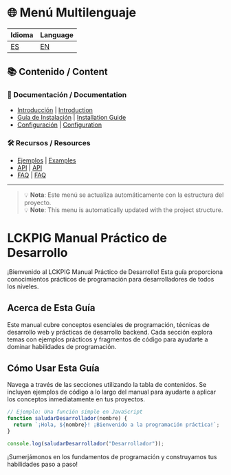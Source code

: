 # 🌐 Menú Multilenguaje

| Idioma             | Language           |
| ------------------ | ------------------ |
| [ES](ES/README.md) | [EN](EN/README.md) |

## 📚 Contenido / Content

### 📖 Documentación / Documentation
- [Introducción](ES/README.md) | [Introduction](EN/README.md)
- [Guía de Instalación](ES/installation.md) | [Installation Guide](EN/installation.md)
- [Configuración](ES/configuration.md) | [Configuration](EN/configuration.md)

### 🛠️ Recursos / Resources
- [Ejemplos](ES/examples.md) | [Examples](EN/examples.md)
- [API](ES/api.md) | [API](EN/api.md)
- [FAQ](ES/faq.md) | [FAQ](EN/faq.md)

---

> 💡 **Nota**: Este menú se actualiza automáticamente con la estructura del proyecto.  
> 💡 **Note**: This menu is automatically updated with the project structure.




# LCKPIG Manual Práctico de Desarrollo

¡Bienvenido al LCKPIG Manual Práctico de Desarrollo! Esta guía proporciona conocimientos prácticos de 
programación para desarrolladores de todos los niveles.

## Acerca de Esta Guía

Este manual cubre conceptos esenciales de programación, técnicas de desarrollo web y prácticas de desarrollo backend. Cada sección explora temas con ejemplos prácticos y fragmentos de código para ayudarte a dominar habilidades de programación.

## Cómo Usar Esta Guía

Navega a través de las secciones utilizando la tabla de contenidos. Se incluyen ejemplos de código a lo largo del manual para ayudarte a aplicar los conceptos inmediatamente en tus proyectos.

```javascript
// Ejemplo: Una función simple en JavaScript
function saludarDesarrollador(nombre) {
  return `¡Hola, ${nombre}! ¡Bienvenido a la programación práctica!`;
}

console.log(saludarDesarrollador("Desarrollador"));
```

¡Sumerjámonos en los fundamentos de programación y construyamos tus habilidades paso a paso! 